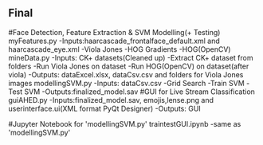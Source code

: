 ## Final
#Face Detection, Feature Extraction & SVM Modelling(+ Testing)
  myFeatures.py
    -Inputs:haarcascade_frontalface_default.xml and haarcascade_eye.xml
    -Viola Jones 
    -HOG Gradients
    -HOG(OpenCV)
  mineData.py
    -Inputs: CK+ datasets(Cleaned up)
    -Extract CK+ dataset from folders
    -Run Viola Jones on dataset
    -Run HOG(OpenCV) on dataset(after viola)
    -Outputs: dataExcel.xlsx, dataCsv.csv and folders for Viola Jones images
  modellingSVM.py
    -Inputs: dataCsv.csv
    -Grid Search
    -Train SVM
    -Test SVM
    -Outputs:finalized_model.sav
#GUI for Live Stream Classification
  guiAHED.py
    -Inputs:finalized_model.sav, emojis,lense.png and
            userinterface.ui(XML format PyQt Designer)
    -Outputs: GUI
  
#Jupyter Notebook for 'modellingSVM.py'
  traintestGUI.ipynb
    -same as 'modellingSVM.py'
